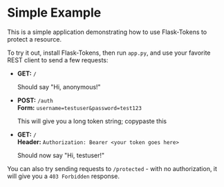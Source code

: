 Simple Example
==============

This is a simple application demonstrating how to use Flask-Tokens to protect a resource.

To try it out, install Flask-Tokens, then run `app.py`, and use your favorite REST client to send a few requests:

*   **GET:** `/`
    
    Should say "Hi, anonymous!"  

*   **POST:** `/auth`  
    **Form:** `username=testuser&password=test123`
    
    This will give you a long token string; copypaste this

*   **GET:** `/`  
    **Header:** `Authorization: Bearer <your token goes here>`
    
    Should now say "Hi, testuser!"

You can also try sending requests to `/protected` - with no authorization, it will give you a `403 Forbidden` response.
